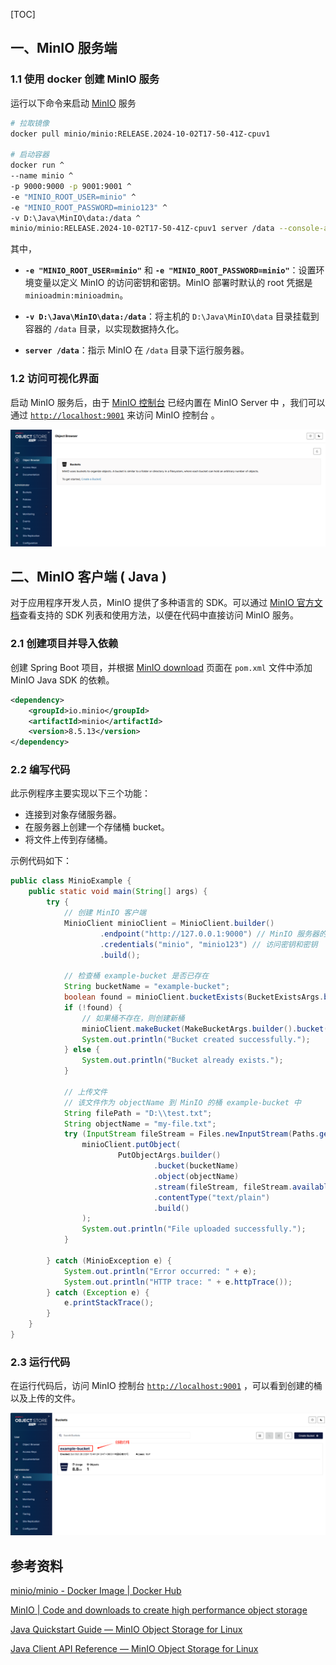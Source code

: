 [TOC]

## 一、MinIO 服务端

### 1.1 使用 docker 创建 MinIO 服务

运行以下命令来启动 [MinIO](https://hub.docker.com/r/minio/minio) 服务

```bash
# 拉取镜像
docker pull minio/minio:RELEASE.2024-10-02T17-50-41Z-cpuv1

# 启动容器
docker run ^
--name minio ^
-p 9000:9000 -p 9001:9001 ^
-e "MINIO_ROOT_USER=minio" ^
-e "MINIO_ROOT_PASSWORD=minio123" ^
-v D:\Java\MinIO\data:/data ^
minio/minio:RELEASE.2024-10-02T17-50-41Z-cpuv1 server /data --console-address ":9001"
```

其中，

- **`-e "MINIO_ROOT_USER=minio"`** 和 **`-e "MINIO_ROOT_PASSWORD=minio"`**：设置环境变量以定义 MinIO 的访问密钥和密钥。MinIO 部署时默认的 root 凭据是 `minioadmin:minioadmin`。

- **`-v D:\Java\MinIO\data:/data`**：将主机的 `D:\Java\MinIO\data` 目录挂载到容器的 `/data` 目录，以实现数据持久化。

- **`server /data`**：指示 MinIO 在 `/data` 目录下运行服务器。





### 1.2 访问可视化界面

启动 MinIO 服务后，由于 [MinIO 控制台](https://min.io/docs/minio/container/administration/minio-console.html#logging-in) 已经内置在 MinIO Server 中 ，我们可以通过 [`http://localhost:9001`](http://localhost:9001) 来访问 MinIO 控制台 。

![image-20241026120119621](images/image-20241026120119621.png)





## 二、MinIO 客户端 ( Java )

对于应用程序开发人员，MinIO 提供了多种语言的 SDK。可以通过 [MinIO 官方文档](https://min.io/docs/minio/linux/developers/minio-drivers.html#java)查看支持的 SDK 列表和使用方法，以便在代码中直接访问 MinIO 服务。



### 2.1 创建项目并导入依赖

创建 Spring Boot 项目，并根据 [MinIO download](https://min.io/docs/minio/linux/developers/minio-drivers.html#java) 页面在 `pom.xml` 文件中添加 MinIO Java SDK 的依赖。

```xml
<dependency>
    <groupId>io.minio</groupId>
    <artifactId>minio</artifactId>
    <version>8.5.13</version>
</dependency>
```



### 2.2 编写代码

此示例程序主要实现以下三个功能：

- 连接到对象存储服务器。
- 在服务器上创建一个存储桶 bucket。
- 将文件上传到存储桶。

示例代码如下：

```java
public class MinioExample {
    public static void main(String[] args) {
        try {
            // 创建 MinIO 客户端
            MinioClient minioClient = MinioClient.builder()
                    .endpoint("http://127.0.0.1:9000") // MinIO 服务器的 URL
                    .credentials("minio", "minio123") // 访问密钥和密钥
                    .build();

            // 检查桶 example-bucket 是否已存在
            String bucketName = "example-bucket";
            boolean found = minioClient.bucketExists(BucketExistsArgs.builder().bucket(bucketName).build());
            if (!found) {
                // 如果桶不存在，则创建新桶
                minioClient.makeBucket(MakeBucketArgs.builder().bucket(bucketName).build());
                System.out.println("Bucket created successfully.");
            } else {
                System.out.println("Bucket already exists.");
            }

            // 上传文件
            // 该文件作为 objectName 到 MinIO 的桶 example-bucket 中
            String filePath = "D:\\test.txt";
            String objectName = "my-file.txt";
            try (InputStream fileStream = Files.newInputStream(Paths.get(filePath))) {
                minioClient.putObject(
                        PutObjectArgs.builder()
                                .bucket(bucketName)
                                .object(objectName)
                                .stream(fileStream, fileStream.available(), -1)
                                .contentType("text/plain")
                                .build()
                );
                System.out.println("File uploaded successfully.");
            }

        } catch (MinioException e) {
            System.out.println("Error occurred: " + e);
            System.out.println("HTTP trace: " + e.httpTrace());
        } catch (Exception e) {
            e.printStackTrace();
        }
    }
}
```



### 2.3 运行代码

在运行代码后，访问 MinIO 控制台 [`http://localhost:9001`](http://localhost:9001) ，可以看到创建的桶以及上传的文件。

![image-20241026154744708](images/image-20241026154744708.png)





## 参考资料

[minio/minio - Docker Image | Docker Hub](https://hub.docker.com/r/minio/minio)

[MinIO | Code and downloads to create high performance object storage](https://min.io/download?license=enterprise&platform=windows)

[Java Quickstart Guide — MinIO Object Storage for Linux](https://min.io/docs/minio/linux/developers/java/minio-java.html)

[Java Client API Reference — MinIO Object Storage for Linux](https://min.io/docs/minio/linux/developers/java/API.html)

